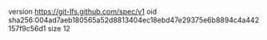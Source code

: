 version https://git-lfs.github.com/spec/v1
oid sha256:004ad7aeb180565a52d8813404ec18ebd47e29375e6b8894c4a442157f9c56d1
size 12
